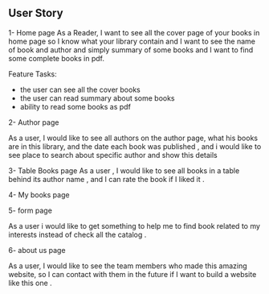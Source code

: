 
## User Story

1- Home page
As a Reader, I want to see all the cover page of your books in home page so I know what your library contain and  I want to see the name of book and author and simply summary of some books  and I want to find some complete books in pdf.


Feature Tasks:
- the user can see all the cover books 
- the user can read summary about some books
- ability to  read some  books as pdf 


2- Author page

As a user, I would like to see all authors on the author page, what his books are in this library, and the date each book was published , and i would like to see place to search about specific author and show this details 

3- Table Books page
 As a user , I would like to see all books in a table behind its author name , and I can rate the book if I liked it .
 
4- My books page 

5- form page 

As a user i would like to get something to help me to find book related to my interests instead of check all the catalog .

6- about us page

As a user, I would like to see the team members who made this amazing website, so I can contact with them in the future if I want to build a website like this one .




